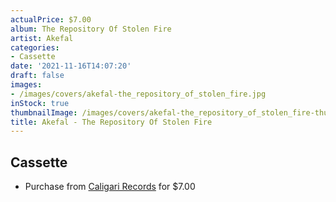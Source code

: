 ```yaml
---
actualPrice: $7.00
album: The Repository Of Stolen Fire
artist: Akefal
categories:
- Cassette
date: '2021-11-16T14:07:20'
draft: false
images:
- /images/covers/akefal-the_repository_of_stolen_fire.jpg
inStock: true
thumbnailImage: /images/covers/akefal-the_repository_of_stolen_fire-thumb.jpg
title: Akefal - The Repository Of Stolen Fire
---
```


## Cassette
* Purchase from [Caligari Records](https://caligarirecords.storenvy.com/products/28065495-akefal-the-repository-of-stolen-fire) for $7.00
